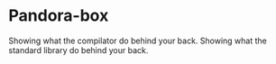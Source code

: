 # Pandora-box
Showing what the compilator do behind your back.
Showing what the standard library do behind your back.
